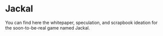 # Jackal

You can find here the whitepaper, speculation, and scrapbook ideation for the soon-to-be-real game named Jackal.
